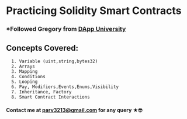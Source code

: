 # Practicing Solidity Smart Contracts

### \*Followed Gregory from [DApp University](https://www.dappuniversity.com/)

## Concepts Covered:

      1. Variable (uint,string,bytes32)
      2. Arrays
      3. Mapping
      4. Conditions
      5. Looping
      6. Pay, Modifiers,Events,Enums,Visibility
      7. Inheritance, Factory
      8. Smart Contract Interactions

#### Contact me at parv3213@gmail.com for any query ★🤓
